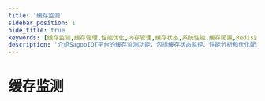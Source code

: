 ```yaml
---
title: '缓存监测'
sidebar_position: 1
hide_title: true
keywords: [缓存监测,缓存管理,性能优化,内存管理,缓存状态,系统性能,缓存配置,Redis监控,缓存分析,性能监控]
description: '介绍SagooIOT平台的缓存监测功能，包括缓存状态监控、性能分析和优化配置等内容。'
---
```

# 缓存监测
